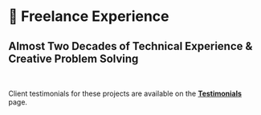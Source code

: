# 🧠 Freelance Experience

## Almost Two Decades of Technical Experience & Creative Problem Solving

<br>

Client testimonials for these projects are available on the [**Testimonials**](https://github.com/igorskyflyer/igorskyflyer/blob/main/TESTIMONIALS.md) page.
